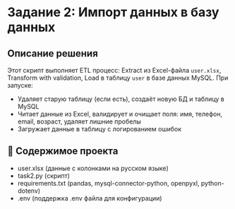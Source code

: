 # Задание 2: Импорт данных в базу данных

## Описание решения
Этот скрипт выполняет ETL процесс: Extract из Excel-файла `user.xlsx`, Transform with validation, Load в таблицу `user` в базе данных MySQL. При запуске:
- Удаляет старую таблицу (если есть), создаёт новую БД и таблицу в MySQL
- Читает данные из Excel, валидирует и очищает поля: имя, телефон, email, возраст, удаляет лишние пробелы 
- Загружает данные в таблицу с логированием ошибок

## 📁 Содержимое проекта
- user.xlsx (данные с колонками на русском языке)
- task2.py (скрипт)
- requirements.txt (pandas, mysql-connector-python, openpyxl, python-dotenv)
- .env (поддержка .env файла для конфигурации)
